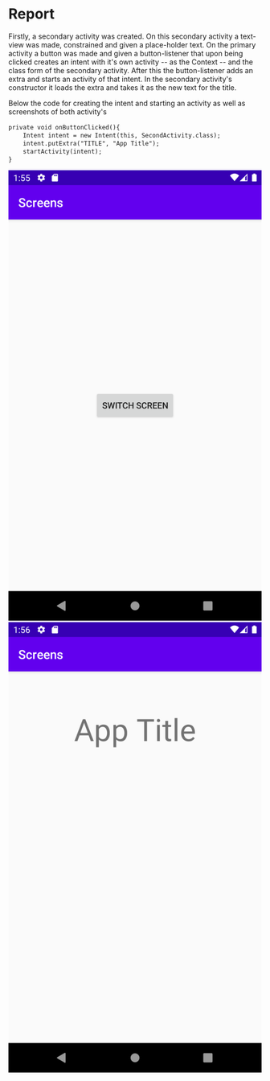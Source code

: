 # Report

Firstly, a secondary activity was created. On this secondary activity a text-view was made, constrained and given a place-holder text.
On the primary activity a button was made and given a button-listener that upon being clicked creates an intent with it's own activity -- as the
Context -- and the class form of the secondary activity. After this the button-listener adds an extra and starts an activity of that intent.
In the secondary activity's constructor it loads the extra and takes it as the new text for the title.

Below the code for creating the intent and starting an activity as well as screenshots of both activity's

```
private void onButtonClicked(){
    Intent intent = new Intent(this, SecondActivity.class);
    intent.putExtra("TITLE", "App Title");
    startActivity(intent);
}
```

![](First.png)
![](Second.png)
